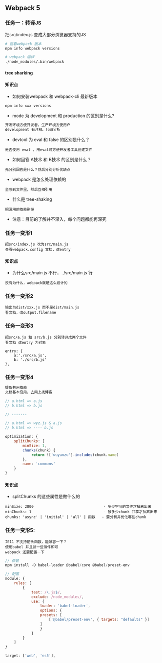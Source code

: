 ## Webpack 5

### 任务一：转译JS
把src/index.js 变成大部分浏览器支持的JS

```bash
# 查看webpack 版本
npm info webpack versions

# webpack 编译
./node_modules/.bin/webpack

```

#### tree sharking

#### 知识点
- 如何安装webpack 和 webpack-cli 最新版本
```bash
npm info xxx versions
```

- mode 为 development 和 production 的区别是什么?
```bash
开发环境方便开发者，生产环境方便用户
development 有注释、代码分析
```

- devtool 为 eval 和 false 的区别是什么？
```
是否使用 eval ，用eval可方便开发者工具创建文件
```

- 如何回答 A技术 和 B技术 的区别是什么？
```
先分别回答是什么？然后分别分析优缺点
```

- webpack 是怎么处理依赖的
```
全写到文件里，然后互相引用
```

- 什么是 tree-shaking
```
把没用的依赖删掉
```

- 注意：目前的了解并不深入，每个问题都能再深究

### 任务一变形1
```
把src/index.js 改为src/main.js
查看webpack.config 文档，改entry
```

#### 知识点
- 为什么src/main.js 不行， ./src/main.js 行
```
没有为什么，webpack就是这么设计的
```

### 任务一变形2
```
输出为dist/xxx.js 而不是dist/main.js
看文档，改output.filename
```

### 任务一变形3
```
把src/a.js 和 src/b.js 分别转译成两个文件
看文档 改entry 为对象

entry: {
    a:'./src/a.js',
    b: './src/b.js'
},
```

### 任务一变形4
```js
提取共用依赖
文档基本没用，去网上找博客

// a.html => a.js
// b.html => b.js

// -------

// a.html => wyz.js & a.js
// b.html => ---- b.js

optimization: {
    splitChunks: {
        minSize: 1,
        chunks(chunk) {
            return !['wuyanzu'].includes(chunk.name)
        },
        name: 'commons'
    }
}
```

#### 知识点
- splitChunks 的这些属性是做什么的
```
minSize: 2000                                - 多少字节的文件才抽离出来
minChunks: 1                                 - 被多少chunk 共享才抽离出来
chunks: 'async' | 'initial' | 'all' | 函数   - 要分析并优化哪些chunk
```

### 任务一变形5:
```
IE11 不支持箭头函数，能兼容一下？
使用babel 并且装一些插件即可
webpack 还要配置一下
```

```js
// 依赖
npm install -D babel-loader @babel/core @babel/preset-env

// 配置
module: {
    rules: [
        {
            test: /\.js$/,
            exclude: /node_modules/,
            use: {
                loader: 'babel-loader',
                options: {
                presets: [
                    ['@babel/preset-env', { targets: "defaults" }]
                ]
                }
            }
        }
    ]
}

target: ['web', 'es5'],
```